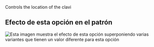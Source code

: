 Controls the location of the clavi

## Efecto de esta opción en el patrón

![Esta imagen muestra el efecto de esta opción superponiendo varias variantes que tienen un valor diferente para esta opción](tiberius_clavuslocation_sample.svg "Efecto de esta opción en el patrón")
